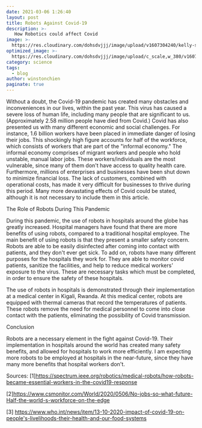 ```yaml
---
date: 2021-03-06 1:26:40
layout: post
title: Robots Against Covid-19
description: >-
   How Robotics could affect Covid
image: >-
  https://res.cloudinary.com/dohsdvjjj/image/upload/v1607304240/kelly-sikkema-YK0HPwWDJ1I-unsplash_ywtauy.jpg
optimized_image: >-
  https://res.cloudinary.com/dohsdvjjj/image/upload/c_scale,w_380/v1607304240/kelly-sikkema-YK0HPwWDJ1I-unsplash_ywtauy.jpg
category: science
tags:
  - blog
author: winstonchien
paginate: true
---
```

Without a doubt, the Covid-19 pandemic has created many obstacles and inconveniences in our lives, within the past year. This virus has caused a severe loss of human life, including many people that are significant to us. (Approximately 2.58 million people have died from Covid.) Covid has also presented us with many different economic and social challenges. For instance, 1.6 billion workers have been placed in immediate danger of losing their jobs. This shockingly high figure accounts for half of the workforce, which consists of workers that are part of the "informal economy." The informal economy comprises of migrant workers and people who hold unstable, manual labor jobs. These workers/individuals are the most vulnerable, since many of them don't have access to quality health care. Furthermore, millions of enterprises and businesses have been shut down to minimize financial loss. The lack of customers, combined with operational costs, has made it very difficult for businesses to thrive during this period. Many more devastating effects of Covid could be stated, although it is not necessary to include them in this article.  

The Role of Robots During This Pandemic 

During this pandemic, the use of robots in hospitals around the globe has greatly increased. Hospital managers have found that there are more benefits of using robots, compared to a traditional hospital employee. The main benefit of using robots is that they present a smaller safety concern. Robots are able to be easily disinfected after coming into contact with patients, and they don't ever get sick. To add on, robots have many different purposes for the hospitals they work for. They are able to monitor covid patients, sanitize the facilities, and help to reduce medical workers' exposure to the virus. These are necessary tasks which must be completed, in order to ensure the safety of these hospitals. 

The use of robots in hospitals is demonstrated through their implementation at a medical center in Kigali, Rwanda. At this medical center, robots are equipped with thermal cameras that record the temperatures of patients. These robots remove the need for medical personnel to come into close contact with the patients, eliminating the possibility of Covid transmission. 

Conclusion

Robots are a necessary element in the fight against Covid-19. Their implementation in hospitals around the world has created many safety benefits, and allowed for hospitals to work more efficiently. I am expecting more robots to be employed at hospitals in the near-future, since they have many more benefits that hospital workers don't. 



Sources: 
[1]<https://spectrum.ieee.org/robotics/medical-robots/how-robots-became-essential-workers-in-the-covid19-response>

[2]<https://www.csmonitor.com/World/2020/0506/No-jobs-so-what-future-Half-the-world-s-workforce-on-the-edge>

[3] <https://www.who.int/news/item/13-10-2020-impact-of-covid-19-on-people's-livelihoods-their-health-and-our-food-systems>





